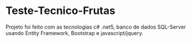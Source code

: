 # Teste-Tecnico-Frutas

Projeto foi feito com as tecnologias c# .net5, banco de dados SQL-Server usando Entity Framework, Bootstrap e javascript/jquery. 
